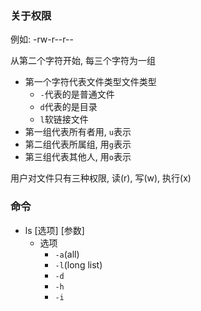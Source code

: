 

### 关于权限

例如: -rw-r--r--

从第二个字符开始, 每三个字符为一组

- 第一个字符代表文件类型文件类型
	- `-`代表的是普通文件
	- `d`代表的是目录
	- `l`软链接文件
- 第一组代表所有者用, `u`表示
- 第二组代表所属组, 用`g`表示
- 第三组代表其他人, 用`o`表示

用户对文件只有三种权限, 读(r), 写(w), 执行(x)


### 命令

- ls [选项] [参数]
	- 选项
		- `-a`(all)
		- `-l`(long list)
		- `-d`
		- `-h`
		- `-i`
		
		